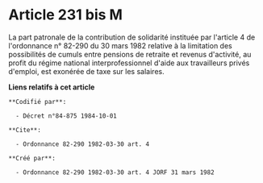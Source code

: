 # Article 231 bis M

La part patronale de la contribution de solidarité instituée par l'article 4 de l'ordonnance n° 82-290 du 30 mars 1982
relative à la limitation des possibilités de cumuls entre pensions de retraite et revenus d'activité, au profit du régime
national interprofessionnel d'aide aux travailleurs privés d'emploi, est exonérée de taxe sur les salaires.

**Liens relatifs à cet article**

	**Codifié par**:

	  - Décret n°84-875 1984-10-01

	**Cite**:

	  - Ordonnance 82-290 1982-03-30 art. 4

	**Créé par**:

	  - Ordonnance 82-290 1982-03-30 art. 4 JORF 31 mars 1982
